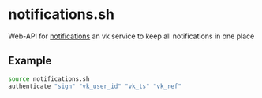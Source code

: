 # notifications.sh
Web-API for [notifications](https://vk.com/notifications_app) an vk service to keep all notifications in one place

## Example
```bash
source notifications.sh
authenticate "sign" "vk_user_id" "vk_ts" "vk_ref"
```
